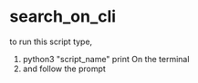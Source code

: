 # search_on_cli
to run this script type,

1. python3 "script_name" print
On the terminal
2. and follow the prompt
